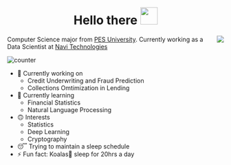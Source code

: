 <h1 align="Center"> Hello there <img src="https://media.giphy.com/media/WUlplcMpOCEmTGBtBW/giphy.gif" width="40px"></h1>

<img align="right" src="https://tenor.com/view/hi-fox-cute-gif-9313641.gif">

Computer Science major from [PES University](https://www.pes.edu/). Currently working as a Data Scientist at [Navi Technologies](https://navi.com/)

![counter](https://enhieqesr7cq9kr.m.pipedream.net)

- 🔭 Currently working on
    - Credit Underwriting and Fraud Prediction 
    - Collections Omtimization in Lending
- 🌱 Currently learning
    - Financial Statistics
    - Natural Language Processing 
- 🙃 Interests
    - Statistics
    - Deep Learning
    - Cryptography 
- 😴 Trying to maintain a sleep schedule 
- ⚡ Fun fact: Koalas🐨 sleep for 20hrs a day

<!--
To set up the profile counter thing go to https://pipedream.com/ and set up this workflow https://pipedream.com/@/p_G6CNmN/edit?copy=true
-->
